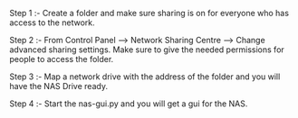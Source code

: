 Step 1 :- Create a folder and make sure sharing is on for everyone who has access to the network.

Step 2 :- From Control Panel --> Network Sharing Centre --> Change advanced sharing settings. Make sure to give the needed permissions for people to access the folder.

Step 3 :- Map a network drive with the address of the folder and you will have the NAS Drive ready.

Step 4 :- Start the nas-gui.py and you will get a gui for the NAS.
